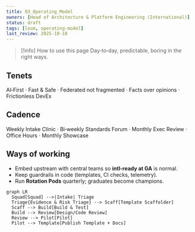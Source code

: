 ```yaml
---
title: 03_Operating_Model
owners: [Head of Architecture & Platform Engineering (International)]
status: draft
tags: [loom, operating-model]
last_review: 2025-10-18
---
```


> [!info] How to use this page
> Day‑to‑day, predictable, boring in the right ways.

## Tenets
AI‑First · Fast & Safe · Federated not fragmented · Facts over opinions · Frictionless DevEx

## Cadence
Weekly Intake Clinic · Bi‑weekly Standards Forum · Monthly Exec Review · Office Hours · Monthly Showcase

## Ways of working
- Embed upstream with central teams so **intl‑ready at GA** is normal.
- Keep guardrails in code (templates, CI checks, telemetry).
- Run **Rotation Pods** quarterly; graduates become champions.

```mermaid
graph LR
  Squad[Squad] -->|Intake| Triage
  Triage{Evidence & Risk Triage} --> Scaff[Template Scaffolder]
  Scaff --> Build[Build & Test]
  Build --> Review[Design/Code Review]
  Review --> Pilot[Pilot]
  Pilot --> Template[Publish Template + Docs]
```
